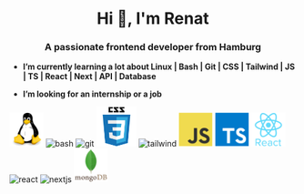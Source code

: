 <h1 align="center">Hi 👋, I'm Renat</h1>
<h3 align="center">A passionate frontend developer from Hamburg</h3>

- **I’m currently learning a lot about Linux | Bash | Git | CSS | Tailwind | JS | TS | React | Next | API | Database**

- **I’m looking for an internship or a job**

<p align="left">
    <img src="https://raw.githubusercontent.com/devicons/devicon/master/icons/linux/linux-original.svg" alt="linux" width="60"/> 
    <img src="https://runcode-app-public.s3.amazonaws.com/images/bash-shell-script-online-editor-compiler.original.png" alt="bash" width="60"/> 
    <img src="https://www.vectorlogo.zone/logos/git-scm/git-scm-icon.svg" alt="git" width="60"/> 
    <img src="https://raw.githubusercontent.com/devicons/devicon/master/icons/css3/css3-original-wordmark.svg" alt="css3" width="70"/> 
    <img src="https://www.vectorlogo.zone/logos/tailwindcss/tailwindcss-icon.svg" alt="tailwind" width="70"/> 
    <img src="https://raw.githubusercontent.com/devicons/devicon/master/icons/javascript/javascript-original.svg" alt="javascript" width="60"/> 
    <img src="https://raw.githubusercontent.com/devicons/devicon/master/icons/typescript/typescript-original.svg" alt="typescript" width="60"/> 
    <img src="https://raw.githubusercontent.com/devicons/devicon/master/icons/react/react-original-wordmark.svg" alt="react" width="60"/> 
    <img src="https://www.google.com/url?sa=i&url=https%3A%2F%2Fastro.build%2Fpress%2F&psig=AOvVaw36mK5Va44pFDQrclcxlX2o&ust=1726773530436000&source=images&cd=vfe&opi=89978449&ved=0CBQQjRxqFwoTCJiW3-6azYgDFQAAAAAdAAAAABAE" alt="react" width="60"/> 
    <img src="https://images.ctfassets.net/piwi0eufbb2g/2tanwYlvc27w41e445XOhk/2f4133ef0c0972f1feef02a2d8dc590e/nextjs.jpeg?w=1200&h=630" alt="nextjs" width="130"/> 
    <img src="https://raw.githubusercontent.com/devicons/devicon/master/icons/mongodb/mongodb-original-wordmark.svg" alt="mongodb" width="60"/>
</p>
